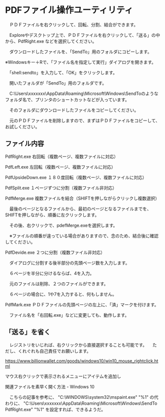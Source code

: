 # PDFファイル操作ユーティリティ

　ＰＤＦファイルを右クリックして、回転、分割、結合ができます。
 
　Exploreやデスクトップ上で、ＰＤＦファイルを右クリックして、「送る」の中から、PdfRight.exe などを選択してください。

　ダウンロードしたファイルを、「SendTo」用のフォルダにコピーします。

※Windowsキー＋Rで、「ファイル名を指定して実行」ダイアログを開きます。

　「shell:sendto」を入力して、「OK」をクリックします。
 
　開いたフォルダが「SendTo」用のフォルダです。

　C:\Users\xxxxxxx\AppData\Roaming\Microsoft\Windows\SendToのようなフォルダ名で、プリンタのショートカットなどが入っています。

　そのフォルダにダウンロードしたファイルをコピーしてください。

　元のＰＤＦファイルを削除しますので、まずはＰＤＦファイルをコピーして、お試しください。

## ファイル内容
PdfRight.exe       右回転（複数ページ、複数ファイルに対応）


PdfLeft.exe        左回転（複数ページ、複数ファイルに対応）


PdfUpsideDown.exe  １８０度回転（複数ページ、複数ファイルに対応）


PdfSplit.exe       １ページずつに分割（複数ファイル非対応）


PdfMerge.exe       複数ファイルを結合（SHIFTを押しながらクリックし複数選択）

　最後のページとなるファイルから、最初のページとなるファイルまでを、SHIFTを押しながら、順番に左クリックします。

　その後、右クリックで、pdefMerge.exeを選択します。

　※ファイルの順番が違っている場合がありますので、念のため、結合後に確認してください。

PdfDevide.exe      ２つに分割（複数ファイル非対応）

　ダイアログに分割する後半部分の先頭ページ数を入力します。

　６ページを半分に分けるならば、4を入力。

　元のファイルは削除、２つのファイルができます。

　６ページの場合に、1や7を入力すると、何もしません。


PdfMark.exe       ＰＤＦファイルの先頭ページの左上に、「済」マークを付けます。


　ファイル名を「右回転.exe」などに変更しても、動作します。
 
 ## 「送る」を省く 
　レジストリをいじれば、右クリックから直接選択することも可能です。
　ただし、くれぐれも自己責任でお願いします。

https://www.billionwallet.com/goods/windows10/win10_mouse_rightclick.html

マウス右クリックで表示されるメニューにアイテムを追加し

関連ファイルを素早く開く方法 - Windows 10

　こちらの記事を参考に、
"C:\WINDOWS\system32\mspaint.exe" "%1"
の代わりに、
"C:\Users\xxxxxxx\AppData\Roaming\Microsoft\Windows\SendTo\
PdfRight.exe" "%1"
を設定すれば、できるようだ。
